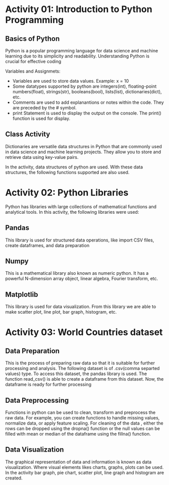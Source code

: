 # Activity 01: Introduction to Python Programming

## Basics of Python

Python is a popular programming language for data science and machine learning due to its simplicity and readability. Understanding Python is crucial for effective coding

Variables and Assignmets:
* Variables are used to store data values. Example: x = 10
* Some datatypes supported by python are integers(int), floating-point numbers(float), strings(str), booleans(bool), lists(list), dictionaries(dict), etc.
* Comments are used to add explanantions or notes within the code. They are preceded by the # symbol.
* print Statement is used to display the output on the console. The print() function is used for display.

## Class Activity

Dictionaries are versatile data structures in Python that are commonly used in data science and machine learning projects. They allow you to store and retrieve data using key-value pairs.

In the activity, data structures of python are used. With these data structures, the following functions supported are also used. 

# Activity 02: Python Libraries

Python has libraries with large collections of mathematical functions and analytical tools. In this activity, the following libraries were used:

## Pandas
This library is used for structured data operations, like import CSV files, create dataframes, and data preparation

## Numpy
This is a mathematical library also known as numeric python. It has a powerful N-dimension array object, linear algebra, Fourier transform, etc.

## Matplotlib
This library is used for data visualization. From this library we are able to make scatter plot, line plot, bar graph, histogram, etc.

# Activity 03: World Countries dataset

## Data Preparation

This is the process of preparing raw data so that it is suitable for further processing and analysis. The following dataset is of .csv(comma separted values) type. To access this dataset, the pandas library is used. The function read_csv() is able to create a dataframe from this dataset. Now, the dataframe is ready for further processing

## Data Preprocessing

Functions in python can be used to clean, transform and preprocess the raw data. For example, you can create functions to handle missing values, normalize data, or apply feature scaling. For cleaning of the data , either the rows can be dropped using the dropna() function or the null values can be filled with mean or median of the dataframe using the fillna() function.

## Data Visualization

The graphical representation of data and information is known as data visualization. Where visual elements likes charts, graphs, plots can be used. In the activity bar graph, pie chart, scatter plot, line graph and histogram are created.
